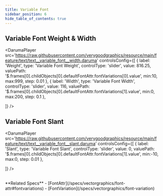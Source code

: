 ```yaml
---
title: Variable Font
sidebar_position: 6
hide_table_of_contents: true
---
```


## Variable Font Weight & Width

<DarumaPlayer
  src='https://raw.githubusercontent.com/verygoodgraphics/resource/main/feature/text/text__variable_font__width.daruma'
  controlsConfig={[
    {
      label:  'Weight',
      type: 'Variable Font Weight',
      controlType: 'slider',
      value: 816.25,
      valuePath: '$.frames[0].childObjects[0].defaultFontAttr.fontVariations[0].value',
      min:10,
      max:999,
      step: 0.01
    },
    {
      label:  'Width',
      type: 'Variable Font Width',
      controlType: 'slider',
      value: 116,
      valuePath: '$.frames[0].childObjects[0].defaultFontAttr.fontVariations[1].value',
      min:0,
      max:200,
      step: 0.1
    },

  ]}
/>

## Variable Font Slant

<DarumaPlayer
  src='https://raw.githubusercontent.com/verygoodgraphics/resource/main/feature/text/text__variable_font__slant.daruma'
  controlsConfig={[
    {
      label:  'Slant',
      type: 'Variable Font Slant',
      controlType: 'slider',
      value: 0,
      valuePath: '$.frames[0].childObjects[0].defaultFontAttr.fontVariations[1].value',
      min:-10,
      max:0,
      step: 0.01
    },

  ]}
/>

<br />
**Related Specs**
- [FontAttr](/specs/vectorgraphics/font-attr#fontvariations)
- [FontVariation](/specs/vectorgraphics/font-variation)
